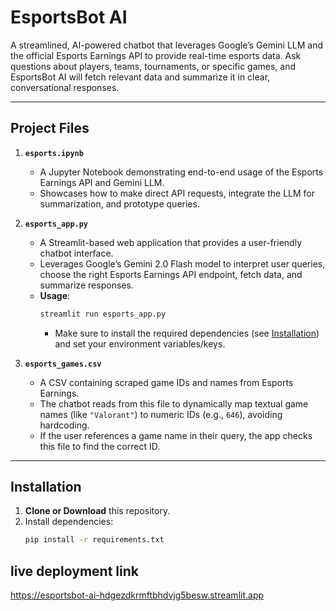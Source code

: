 # EsportsBot AI

A streamlined, AI-powered chatbot that leverages Google’s Gemini LLM and the official Esports Earnings API to provide real-time esports data. Ask questions about players, teams, tournaments, or specific games, and EsportsBot AI will fetch relevant data and summarize it in clear, conversational responses.

---

## Project Files

1. **`esports.ipynb`**  
   - A Jupyter Notebook demonstrating end-to-end usage of the Esports Earnings API and Gemini LLM.  
   - Showcases how to make direct API requests, integrate the LLM for summarization, and prototype queries.

2. **`esports_app.py`**  
   - A Streamlit-based web application that provides a user-friendly chatbot interface.  
   - Leverages Google’s Gemini 2.0 Flash model to interpret user queries, choose the right Esports Earnings API endpoint, fetch data, and summarize responses.  
   - **Usage**:  
     ```bash
     streamlit run esports_app.py
     ```
     - Make sure to install the required dependencies (see [Installation](#installation)) and set your environment variables/keys.

3. **`esports_games.csv`**  
   - A CSV containing scraped game IDs and names from Esports Earnings.  
   - The chatbot reads from this file to dynamically map textual game names (like `"Valorant"`) to numeric IDs (e.g., `646`), avoiding hardcoding.  
   - If the user references a game name in their query, the app checks this file to find the correct ID.

---

## Installation

1. **Clone or Download** this repository.
2. Install dependencies:
   ```bash
   pip install -r requirements.txt
## live deployment link
https://esportsbot-ai-hdgezdkrmftbhdvjg5besw.streamlit.app
